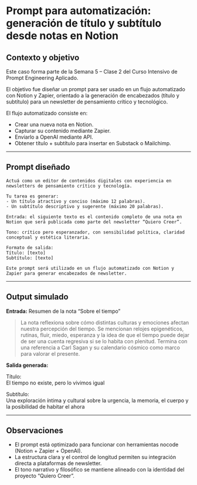 # Prompt para automatización: generación de título y subtítulo desde notas en Notion

## Contexto y objetivo

Este caso forma parte de la Semana 5 – Clase 2 del Curso Intensivo de Prompt Engineering Aplicado.

El objetivo fue diseñar un prompt para ser usado en un flujo automatizado con Notion y Zapier, orientado a la generación de encabezados (título y subtítulo) para un newsletter de pensamiento crítico y tecnológico.

El flujo automatizado consiste en:
- Crear una nueva nota en Notion.
- Capturar su contenido mediante Zapier.
- Enviarlo a OpenAI mediante API.
- Obtener título + subtítulo para insertar en Substack o Mailchimp.

---

## Prompt diseñado

```
Actuá como un editor de contenidos digitales con experiencia en newsletters de pensamiento crítico y tecnología.

Tu tarea es generar:
- Un título atractivo y conciso (máximo 12 palabras).
- Un subtítulo descriptivo y sugerente (máximo 20 palabras).

Entrada: el siguiente texto es el contenido completo de una nota en Notion que será publicada como parte del newsletter “Quiero Creer”.

Tono: crítico pero esperanzador, con sensibilidad política, claridad conceptual y estética literaria.

Formato de salida:
Título: [texto]
Subtítulo: [texto]

Este prompt será utilizado en un flujo automatizado con Notion y Zapier para generar encabezados de newsletter.
```

---

## Output simulado

**Entrada:** Resumen de la nota “Sobre el tiempo”  
> La nota reflexiona sobre cómo distintas culturas y emociones afectan nuestra percepción del tiempo. Se mencionan relojes epigenéticos, rutinas, fluir, miedo, esperanza y la idea de que el tiempo puede dejar de ser una cuenta regresiva si se lo habita con plenitud. Termina con una referencia a Carl Sagan y su calendario cósmico como marco para valorar el presente.

**Salida generada:**

Título:  
El tiempo no existe, pero lo vivimos igual

Subtítulo:  
Una exploración íntima y cultural sobre la urgencia, la memoria, el cuerpo y la posibilidad de habitar el ahora

---

## Observaciones

- El prompt está optimizado para funcionar con herramientas nocode (Notion + Zapier + OpenAI).
- La estructura clara y el control de longitud permiten su integración directa a plataformas de newsletter.
- El tono narrativo y filosófico se mantiene alineado con la identidad del proyecto “Quiero Creer”.
